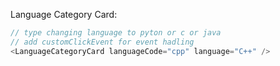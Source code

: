 Language Category Card:

```js
// type changing language to pyton or c or java
// add customClickEvent for event hadling
<LanguageCategoryCard languageCode="cpp" language="C++" />
```
